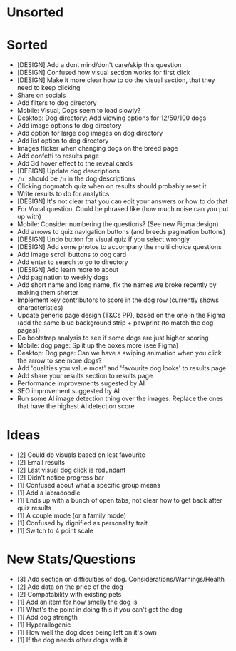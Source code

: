 # Unsorted

# Sorted

- [DESIGN] Add a dont mind/don't care/skip this question
- [DESIGN] Confused how visual section works for first click
- [DESIGN] Make it more clear how to do the visual section, that they need to keep clicking
- Share on socials
- Add filters to dog directory
- Mobile: Visual, Dogs seem to load slowly?
- Desktop: Dog directory: Add viewing options for 12/50/100 dogs
- Add image options to dog directory
- Add option for large dog images on dog directory
- Add list option to dog directory
- Images flicker when changing dogs on the breed page
- Add confetti to results page
- Add 3d hover effect to the reveal cards
- [DESIGN] Update dog descriptions
- `/n ` should be `/n` in the dog descriptions
- Clicking dogmatch quiz when on results should probably reset it
- Write results to db for analytics
- [DESIGN] It's not clear that you can edit your answers or how to do that
- For Vocal question. Could be phrased like (how much noise can you put up with)
- Mobile: Consider numbering the questions? (See new Figma design)
- Add arrows to quiz navigation buttons (and breeds pagination buttons)
- [DESIGN] Undo button for visual quiz if you select wrongly
- [DESIGN] Add some photos to accompany the multi choice questions
- Add image scroll buttons to dog card
- Add enter to search to go to directory
- [DESIGN] Add learn more to about
- Add pagination to weekly dogs
- Add short name and long name, fix the names we broke recently by making them shorter
- Implement key contributors to score in the dog row (currently shows characteristics)
- Update generic page design (T&Cs PP), based on the one in the Figma (add the same blue background strip + pawprint (to match the dog pages))
- Do bootstrap analysis to see if some dogs are just higher scoring
- Mobile: dog page: Split up the boxes more (see Figma)
- Desktop: Dog page: Can we have a swiping animation when you click the arrow to see more dogs?
- Add 'qualities you value most' and 'favourite dog looks' to results page
- Add share your results section to results page
- Performance improvements sugested by AI
- SEO improvement suggested by AI
- Run some AI image detection thing over the images. Replace the ones that have the highest AI detection score

# Ideas

- [2] Could do visuals based on lest favourite
- [2] Email results
- [2] Last visual dog click is redundant
- [2] Didn't notice progress bar
- [1] Confused about what a specific group means
- [1] Add a labradoodle
- [1] Ends up with a bunch of open tabs, not clear how to get back after quiz results
- [1] A couple mode (or a family mode)
- [1] Confused by dignified as personality trait
- [1] Switch to 4 point scale

# New Stats/Questions

- [3] Add section on difficulties of dog. Considerations/Warnings/Health
- [2] Add data on the price of the dog
- [2] Compatability with existing pets
- [1] Add an item for how smelly the dog is
- [1] What's the point in doing this if you can't get the dog
- [1] Add dog strength
- [1] Hyperallogenic
- [1] How well the dog does being left on it's own
- [1] If the dog needs other dogs with it
